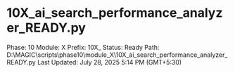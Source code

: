 # 10X_ai_search_performance_analyzer_READY.py

Phase: 10
Module: X
Prefix: 10X_
Status: Ready
Path: D:\MAGIC\scripts\phase10\module_X\10X_ai_search_performance_analyzer_READY.py
Last Updated: July 28, 2025 5:14 PM (GMT+5:30)
